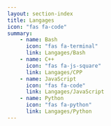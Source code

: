 ```yaml
---
layout: section-index
title: Langages
icon: "fas fa-code"
summary:
    - name: Bash
      icon: "fas fa-terminal"
      link: Langages/Bash
    - name: C++
      icon: "fas fa-js-square"
      link: Langages/CPP
    - name: JavaScript
      icon: "fas fa-code"
      link: Langages/JavaScript
    - name: Python
      icon: "fas fa-python"
      link: Langages/Python
---
```

